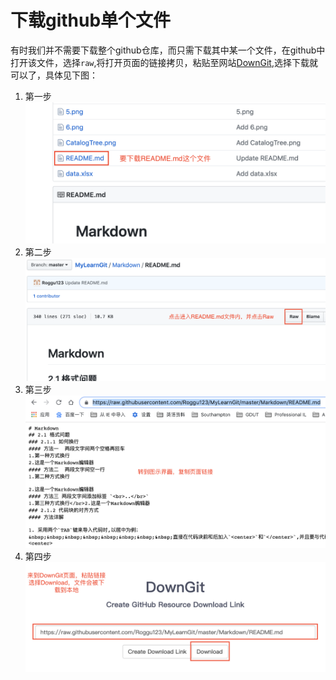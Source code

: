#  下载github单个文件  
有时我们并不需要下载整个github仓库，而只需下载其中某一个文件，在github中打开该文件，选择`raw`,将打开页面的链接拷贝，粘贴至网站[DownGit](https://minhaskamal.github.io/DownGit/#/home),选择下载就可以了，具体见下图：  

1. 第一步  
![Alt text](1.png)  
2. 第二步
![Alt text](2.png)  
3. 第三步
![ALt text](3.png)  
4. 第四步
![Alt text](4.png)

